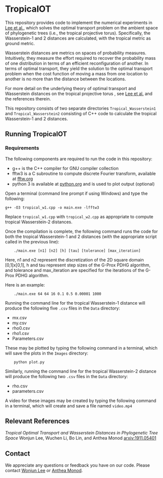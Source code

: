 # TropicalOT

This repository provides code to implement the numerical experiments in [Lee et al.](https://arxiv.org/abs/1911.05401), which solves the optimal transport problem on the ambient space of phylogenetic trees (i.e., the tropical projective torus).  Specifically, the Wasserstein-1 and 2 distances are calculated, with the tropical metric as ground metric.

Wasserstein distances are metrics on spaces of probability measures.  Intuitively, they measure the effort required to recover the probability mass of one distribution in terms of an efficient reconfiguration of another.  In terms of optimal transport, they yield the solution to the optimal transport problem when the cost function of moving a mass from one location to another is no more than the distance between the locations.  

For more detail on the underlying theory of optimal transport and Wasserstein distances on the tropical projective torus , see [Lee et al.](https://arxiv.org/abs/1911.05401) and the references therein.

This repository consists of two separate directories `Tropical_Wasserstein1` and `Tropical_Wasserstein2` consisting of C++ code to calculate the tropical Wasserstein-1 and 2 distances.

## Running TropicalOT
### Requirements
The following components are required to run the code in this repository:
* g++ is the C++ compiler for GNU compiler collection
* fftw3 is a C subroutine to compute discrete Fourier transform, available at [fftw.org](http://www.fftw.org/)
* python 3 is available at [python.org](https://www.python.org/downloads/) and is used to plot output (optional)

Open a terminal (command line prompt if using Windows) and type the following:
```
g++ -O3 tropical_w1.cpp -o main.exe -lfftw3
```
Replace `tropical_w1.cpp` with `tropical_w2.cpp` as appropriate to compute tropical Wasserstein-2 distances. 

Once the compilation is complete, the following command runs the code for both the tropical Wasserstein-1 and 2 distances (with the appropriate script called in the previous line):
```
	./main.exe [n1] [n2] [h] [tau] [tolerance] [max_iteration]
```
Here, n1 and n2 represent the discretization of the 2D square domain [0,1]x[0,1], h and tau represent step sizes of the G-Prox PDHG algorithm, and tolerance and max_iteration are specified for the iterations of the G-Prox PDHG algorithm.

Here is an example:
```
	./main.exe 64 64 16 0.1 0.5 0.00001 1000
```

Running the command line for the tropical Wasserstein-1 distance will produce the following five `.csv` files in the `Data` directory:
* mx.csv
* my.csv
* rho0.csv
* rho1.csv
* Parameters.csv

These may be plotted by typing the following command in a terminal, which will save the plots in the `Images` directory:
```
	python plot.py
```

Similarly, running the command line for the tropical Wasserstein-2 distance will produce the following two `.csv` files in the `Data` directory:
* rho.csv
* parameters.csv

A video for these images may be created by typing the following command in a terminal, which will create and save a file named `video.mp4`

## Relevant References
*Tropical Optimal Transport and Wasserstein Distances in Phylogenetic Tree Space*
Wonjun Lee, Wuchen Li, Bo Lin, and Anthea Monod
[arxiv:1911.05401](https://arxiv.org/abs/1911.05401)

## Contact
We appreciate any questions or feedback you have on our code.  Please contact [Wonjun Lee](mailto:wlee@math.ucla.edu) or [Anthea Monod](mailto:antheam@tauex.tau.ac.il).
